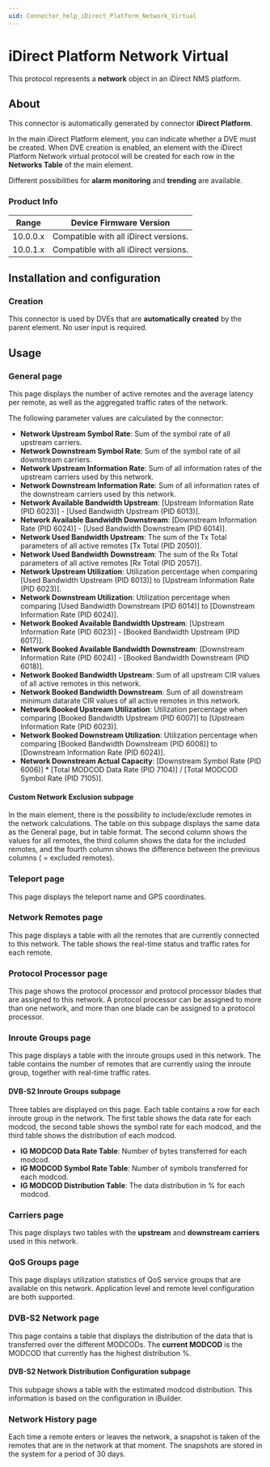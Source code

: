 ```yaml
---
uid: Connector_help_iDirect_Platform_Network_Virtual
---
```


# iDirect Platform Network Virtual

This protocol represents a **network** object in an iDirect NMS platform.

## About

This connector is automatically generated by connector **iDirect Platform**.

In the main iDirect Platform element, you can indicate whether a DVE must be created. When DVE creation is enabled, an element with the iDirect Platform Network virtual protocol will be created for each row in the **Networks Table** of the main element.

Different possibilities for **alarm monitoring** and **trending** are available.

### Product Info

| Range     | Device Firmware Version               |
|------------------|---------------------------------------|
| 10.0.0.x         | Compatible with all iDirect versions. |
| 10.0.1.x         | Compatible with all iDirect versions. |

## Installation and configuration

### Creation

This connector is used by DVEs that are **automatically created** by the parent element. No user input is required.

## Usage

### General page

This page displays the number of active remotes and the average latency per remote, as well as the aggregated traffic rates of the network.

The following parameter values are calculated by the connector:

- **Network Upstream Symbol Rate**: Sum of the symbol rate of all upstream carriers.
- **Network Downstream Symbol Rate**: Sum of the symbol rate of all downstream carriers.
- **Network Upstream Information Rate**: Sum of all information rates of the upstream carriers used by this network.
- **Network Downstream Information Rate**: Sum of all information rates of the downstream carriers used by this network.
- **Network Available Bandwidth Upstream**: \[Upstream Information Rate (PID 6023)\] - \[Used Bandwidth Upstream (PID 6013)\].
- **Network Available Bandwidth Downstream**: \[Downstream Information Rate (PID 6024)\] - \[Used Bandwidth Downstream (PID 6014)\].
- **Network Used Bandwidth Upstream**: The sum of the Tx Total parameters of all active remotes \[Tx Total (PID 2050)\].
- **Network Used Bandwidth** **Downstream**: The sum of the Rx Total parameters of all active remotes \[Rx Total (PID 2057)\].
- **Network Upstream Utilization**: Utilization percentage when comparing \[Used Bandwidth Upstream (PID 6013)\] to \[Upstream Information Rate (PID 6023)\].
- **Network Downstream Utilization**: Utilization percentage when comparing \[Used Bandwidth Downstream (PID 6014)\] to \[Downstream Information Rate (PID 6024)\].
- **Network Booked Available Bandwidth Upstream**: \[Upstream Information Rate (PID 6023)\] - \[Booked Bandwidth Upstream (PID 6017)\].
- **Network Booked Available Bandwidth Downstream**: \[Downstream Information Rate (PID 6024)\] - \[Booked Bandwidth Downstream (PID 6018)\].
- **Network Booked Bandwidth Upstream**: Sum of all upstream CIR values of all active remotes in this network.
- **Network Booked Bandwidth Downstream**: Sum of all downstream minimum datarate CIR values of all active remotes in this network.
- **Network Booked Upstream Utilization**: Utilization percentage when comparing \[Booked Bandwidth Upstream (PID 6007)\] to \[Upstream Information Rate (PID 6023)\].
- **Network Booked Downstream Utilization**: Utilization percentage when comparing \[Booked Bandwidth Downstream (PID 6008)\] to \[Downstream Information Rate (PID 6024)\].
- **Network Downstream Actual Capacity**: \[Downstream Symbol Rate (PID 6006)\] \* \[Total MODCOD Data Rate (PID 7104)\] / \[Total MODCOD Symbol Rate (PID 7105)\].

#### Custom Network Exclusion subpage

In the main element, there is the possibility to include/exclude remotes in the network calculations. The table on this subpage displays the same data as the General page, but in table format. The second column shows the values for all remotes, the third column shows the data for the included remotes, and the fourth column shows the difference between the previous columns ( = excluded remotes).

### Teleport page

This page displays the teleport name and GPS coordinates.

### Network Remotes page

This page displays a table with all the remotes that are currently connected to this network. The table shows the real-time status and traffic rates for each remote.

### Protocol Processor page

This page shows the protocol processor and protocol processor blades that are assigned to this network. A protocol processor can be assigned to more than one network, and more than one blade can be assigned to a protocol processor.

### Inroute Groups page

This page displays a table with the inroute groups used in this network. The table contains the number of remotes that are currently using the inroute group, together with real-time traffic rates.

#### DVB-S2 Inroute Groups subpage

Three tables are displayed on this page. Each table contains a row for each inroute group in the network. The first table shows the data rate for each modcod, the second table shows the symbol rate for each modcod, and the third table shows the distribution of each modcod.

- **IG MODCOD Data Rate Table**: Number of bytes transferred for each modcod.
- **IG MODCOD Symbol Rate Table**: Number of symbols transferred for each modcod.
- **IG MODCOD Distribution Table**: The data distribution in % for each modcod.

### Carriers page

This page displays two tables with the **upstream** and **downstream carriers** used in this network.

### QoS Groups page

This page displays utilization statistics of QoS service groups that are available on this network. Application level and remote level configuration are both supported.

### DVB-S2 Network page

This page contains a table that displays the distribution of the data that is transferred over the different MODCODs. The **current MODCOD** is the MODCOD that currently has the highest distribution %.

#### DVB-S2 Network Distribution Configuration subpage

This subpage shows a table with the estimated modcod distribution. This information is based on the configuration in iBuilder.

### Network History page

Each time a remote enters or leaves the network, a snapshot is taken of the remotes that are in the network at that moment. The snapshots are stored in the system for a period of 30 days.
